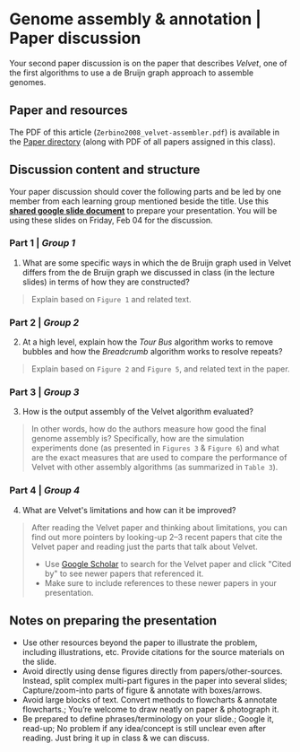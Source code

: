 # Genome assembly & annotation | Paper discussion

Your second paper discussion is on the paper that describes _Velvet_, one of the first algorithms to use a de Bruijn graph approach to assemble genomes.

## Paper and resources
The PDF of this article (`Zerbino2008_velvet-assembler.pdf`) is available in the [Paper directory](https://github.com/krishnanlab/teaching/blob/4bfcb0985c5792f52ee9cf60bcbc6643667618c9/2022-spring_compbio/Papers/) (along with PDF of all papers assigned in this class).

## Discussion content and structure
Your paper discussion should cover the following parts and be led by one member from each learning group mentioned beside the title. Use this **[shared google slide document](https://docs.google.com/presentation/d/18PRNV7UCWOEsMZI23EqcSHY5o2LQuy_xsmWp0rXiE1o/edit?usp=sharing)** to prepare your presentation. You will be using these slides on Friday, Feb 04 for the discussion. 

### Part 1 | _Group 1_
1. What are some specific ways in which the de Bruijn graph used in Velvet differs from the de Bruijn graph we discussed in class (in the lecture slides) in terms of how they are constructed?
> Explain based on `Figure 1` and related text.

### Part 2 | _Group 2_
2. At a high level, explain how the _Tour Bus_ algorithm works to remove bubbles and how the _Breadcrumb_ algorithm works to resolve repeats?
> Explain based on `Figure 2` and `Figure 5`, and related text in the paper.

### Part 3 | _Group 3_
3. How is the output assembly of the Velvet algorithm evaluated?
> In other words, how do the authors measure how good the final genome assembly is? Specifically, how are the simulation experiments done (as presented in `Figures 3` & `Figure 6`) and what are the exact measures that are used to compare the performance of Velvet with other assembly algorithms (as summarized in `Table 3`).

### Part 4 | _Group 4_
4. What are Velvet's limitations and how can it be improved?
> After reading the Velvet paper and thinking about limitations, you can find out more pointers by looking-up 2–3 recent papers that cite the Velvet paper and reading just the parts that talk about Velvet.
>    - Use [Google Scholar](https://scholar.google.com/) to search for the Velvet paper and click "Cited by" to see newer papers that referenced it.
>    - Make sure to include references to these newer papers in your presentation.


## Notes on preparing the presentation
* Use other resources beyond the paper to illustrate the problem, including illustrations, etc. Provide citations for the source materials on the slide.
* Avoid directly using dense figures directly from papers/other-sources. Instead, split complex multi-part figures in the paper into several slides; Capture/zoom-into parts of figure & annotate with boxes/arrows.
* Avoid large blocks of text. Convert methods to flowcharts & annotate flowcharts.; You’re welcome to draw neatly on paper & photograph it.
* Be prepared to define phrases/terminology on your slide.; Google it, read-up; No problem if any idea/concept is still unclear even after reading. Just bring it up in class & we can discuss.
